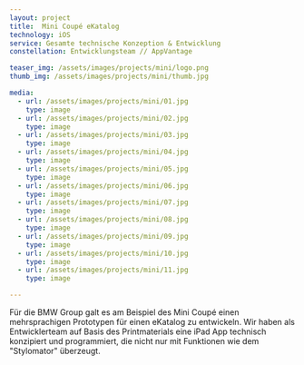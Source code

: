 ```yaml
---
layout: project
title:  Mini Coupé eKatalog
technology: iOS
service: Gesamte technische Konzeption & Entwicklung
constellation: Entwicklungsteam // AppVantage

teaser_img: /assets/images/projects/mini/logo.png
thumb_img: /assets/images/projects/mini/thumb.jpg

media:
  - url: /assets/images/projects/mini/01.jpg
    type: image
  - url: /assets/images/projects/mini/02.jpg
    type: image
  - url: /assets/images/projects/mini/03.jpg
    type: image
  - url: /assets/images/projects/mini/04.jpg
    type: image
  - url: /assets/images/projects/mini/05.jpg
    type: image           
  - url: /assets/images/projects/mini/06.jpg
    type: image
  - url: /assets/images/projects/mini/07.jpg
    type: image
  - url: /assets/images/projects/mini/08.jpg
    type: image
  - url: /assets/images/projects/mini/09.jpg
    type: image
  - url: /assets/images/projects/mini/10.jpg
    type: image
  - url: /assets/images/projects/mini/11.jpg
    type: image

---
```


Für die BMW Group galt es am Beispiel des Mini Coupé einen mehrsprachigen Prototypen für einen eKatalog zu entwickeln. Wir haben als Entwicklerteam auf Basis des Printmaterials eine iPad App technisch konzipiert und programmiert, die nicht nur mit Funktionen wie dem "Stylomator" überzeugt.